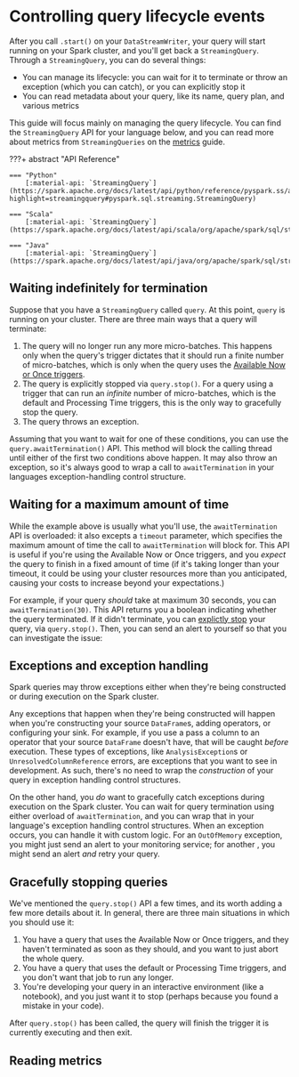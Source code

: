 # Controlling query lifecycle events

After you call `.start()` on your `DataStreamWriter`, your query will start running on your Spark cluster, and you'll get back a `StreamingQuery`. Through a `StreamingQuery`, you can do several things:

- You can manage its lifecycle: you can wait for it to terminate or throw an exception (which you can catch), or you can explicitly stop it
- You can read metadata about your query, like its name, query plan, and various metrics

This guide will focus mainly on managing the query lifecycle. You can find the `StreamingQuery` API for your language below, and you can read more about metrics from `StreamingQueries` on the [metrics]() guide.

???+ abstract "API Reference"

    === "Python"
        [:material-api: `StreamingQuery`](https://spark.apache.org/docs/latest/api/python/reference/pyspark.ss/api/pyspark.sql.streaming.StreamingQuery.html?highlight=streamingquery#pyspark.sql.streaming.StreamingQuery)

    === "Scala"
        [:material-api: `StreamingQuery`](https://spark.apache.org/docs/latest/api/scala/org/apache/spark/sql/streaming/StreamingQuery.html)
        
    === "Java"
        [:material-api: `StreamingQuery`](https://spark.apache.org/docs/latest/api/java/org/apache/spark/sql/streaming/StreamingQuery.html)

    
## Waiting indefinitely for termination

Suppose that you have a `StreamingQuery` called `query`. At this point, `query` is running on your cluster. There are three main ways that a query will terminate:

1. The query will no longer run any more micro-batches. This happens only when the query's trigger dictates that it should run a finite number of micro-batches, which is only when the query uses the [Available Now or Once triggers]().
2. The query is explicitly stopped via `query.stop()`. For a query using a trigger that can run an _infinite_ number of micro-batches, which is the default and Processing Time triggers, this is the only way to gracefully stop the query.
3. The query throws an exception.

Assuming that you want to wait for one of these conditions, you can use the `query.awaitTermination()` API. This method will block the calling thread until either of the first two conditions above happen. It may also throw an exception, so it's always good to wrap a call to `awaitTermination` in your languages exception-handling control structure.

## Waiting for a maximum amount of time

While the example above is usually what you'll use, the `awaitTermination` API is overloaded: it also excepts a `timeout` parameter, which specifies the maximum amount of time the call to `awaitTermination` will block for. This API is useful if you're using the Available Now or Once triggers, and you _expect_ the query to finish in a fixed amount of time (if it's taking longer than your timeout, it could be using your cluster resources more than you anticipated, causing your costs to increase beyond your expectations.)

For example, if your query _should_ take at maximum 30 seconds, you can `awaitTermination(30)`. This API returns you a boolean indicating whether the query terminated. If it didn't terminate, you can [explictly stop]() your query, via `query.stop()`. Then, you can send an alert to yourself so that you can investigate the issue:


<!-- TODO(neil): Example -->

## Exceptions and exception handling 

Spark queries may throw exceptions either when they're being constructed or during execution on the Spark cluster.

Any exceptions that happen when they're being constructed will happen when you're constructing your source `DataFrame`s, adding operators, or configuring your sink. For example, if you use a pass a column to an operator that your source `DataFrame` doesn't have, that will be caught _before_ execution. These types of exceptions, like `AnalysisException`s or `UnresolvedColumnReference` errors, are exceptions that you want to see in development. As such, there's no need to wrap the _construction_ of your query in exception handling control structures.

On the other hand, you _do_ want to gracefully catch exceptions during execution on the Spark cluster. You can wait for query termination using either overload of `awaitTermination`, and you can wrap that in your language's exception handling control structures. When an exception occurs, you can handle it with custom logic. For an `OutOfMemory` exception, you might just send an alert to your monitoring service; for another <!-- TODO(neil), which? --->, you might send an alert _and_ retry your query.

<!-- TODO(neil): Example -->

## Gracefully stopping queries

We've mentioned the `query.stop()` API a few times, and its worth adding a few more details about it. In general, there are three main situations in which you should use it:

1. You have a query that uses the Available Now or Once triggers, and they haven't terminated as soon as they should, and you want to just abort the whole query.
2. You have a query that uses the default or Processing Time triggers, and you don't want that job to run any longer.
3. You're developing your query in an interactive environment (like a notebook), and you just want it to stop (perhaps because you found a mistake in your code).

After `query.stop()` has been called, the query will finish the trigger it is currently executing and then exit.

## Reading metrics

<!-- TODO(neil) -->